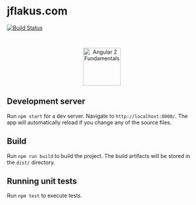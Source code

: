 # jflakus.com

[![Build Status](https://travis-ci.org/JozefFlakus/jflakus.com.svg?branch=develop)](https://travis-ci.org/JozefFlakus/jflakus.com)


&nbsp;

<p align="center">
  <a href="http://www.jflakus.com">
    <img width="100" alt="Angular 2 Fundamentals" src="http://jflakus.com/app/themes/portfolio/assets/img/logo-round--smaller--black@2x.png">
  </a>
</p>

## Development server

Run `npm start` for a dev server. Navigate to `http://localhost:8000/`. The app will automatically reload if you change any of the source files.

## Build

Run `npm run build` to build the project. The build artifacts will be stored in the `dist/` directory.

## Running unit tests

Run `npm test` to execute tests.
